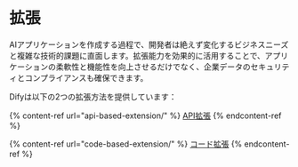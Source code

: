 # 拡張

AIアプリケーションを作成する過程で、開発者は絶えず変化するビジネスニーズと複雑な技術的課題に直面します。拡張能力を効果的に活用することで、アプリケーションの柔軟性と機能性を向上させるだけでなく、企業データのセキュリティとコンプライアンスも確保できます。

Difyは以下の2つの拡張方法を提供しています：

{% content-ref url="api-based-extension/" %}
[API拡張](api-based-extension/)
{% endcontent-ref %}

{% content-ref url="code-based-extension/" %}
[コード拡張](code-based-extension/)
{% endcontent-ref %}